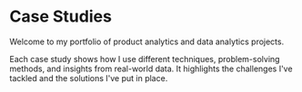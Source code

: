 # Case Studies

Welcome to my portfolio of product analytics and data analytics projects.

Each case study shows how I use different techniques, problem-solving methods, and insights from real-world data. It highlights the challenges I've tackled and the solutions I've put in place.
